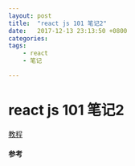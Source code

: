 ```yaml
---
layout: post
title:  "react js 101 笔记2"
date:   2017-12-13 23:13:50 +0800
categories: 
tags: 
    - react
    - 笔记

---
```


# react js 101 笔记2 #
[教程](https://github.com/kdchang/reactjs101/blob/master/Ch09/react-router-redux-github-finder.md)


#### 参考 ####

